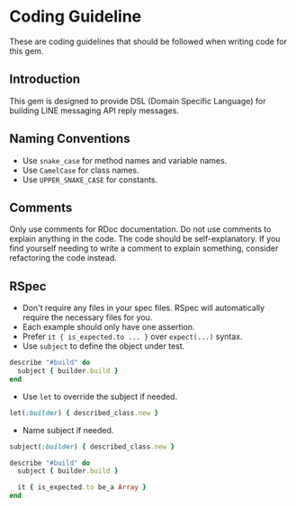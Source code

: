 # Coding Guideline

These are coding guidelines that should be followed when writing code for this gem.

## Introduction

This gem is designed to provide DSL (Domain Specific Language) for building LINE messaging API reply messages.

## Naming Conventions

- Use `snake_case` for method names and variable names.
- Use `CamelCase` for class names.
- Use `UPPER_SNAKE_CASE` for constants.

## Comments

Only use comments for RDoc documentation. Do not use comments to explain anything in the code. The code should be self-explanatory. If you find yourself needing to write a comment to explain something, consider refactoring the code instead.

## RSpec

- Don't require any files in your spec files. RSpec will automatically require the necessary files for you.
- Each example should only have one assertion.
- Prefer `it { is_expected.to ... }` over `expect(...)` syntax.
- Use `subject` to define the object under test.
```ruby
describe "#build" do
  subject { builder.build }
end
```
- Use `let` to override the subject if needed.
```ruby
let(:builder) { described_class.new }
```

- Name subject if needed.
```ruby
subject(:builder) { described_class.new }

describe "#build" do
  subject { builder.build }

  it { is_expected.to be_a Array }
end
```
